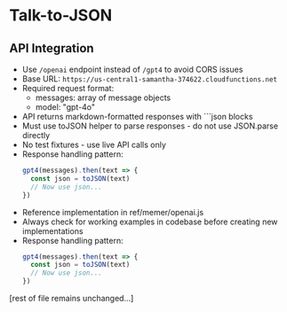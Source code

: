 # Talk-to-JSON

## API Integration
- Use `/openai` endpoint instead of `/gpt4` to avoid CORS issues
- Base URL: `https://us-central1-samantha-374622.cloudfunctions.net`
- Required request format:
  - messages: array of message objects
  - model: "gpt-4o"
- API returns markdown-formatted responses with ```json blocks
- Must use toJSON helper to parse responses - do not use JSON.parse directly
- No test fixtures - use live API calls only
- Response handling pattern:
  ```js
  gpt4(messages).then(text => {
    const json = toJSON(text)
    // Now use json...
  })
  ```
- Reference implementation in ref/memer/openai.js
- Always check for working examples in codebase before creating new implementations
- Response handling pattern:
  ```js
  gpt4(messages).then(text => {
    const json = toJSON(text)
    // Now use json...
  })
  ```

[rest of file remains unchanged...]
